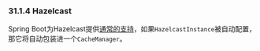 ### 31.1.4 Hazelcast

Spring Boot为Hazelcast提供[通常的支持](https://docs.spring.io/spring-boot/docs/2.0.0.M5/reference/htmlsingle/#boot-features-hazelcast)，如果`HazelcastInstance`被自动配置，那它将自动包装进一个`CacheManager`。
